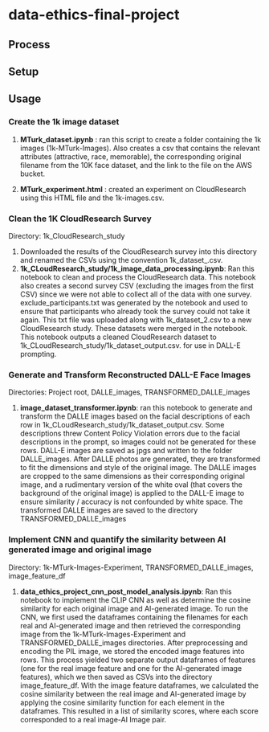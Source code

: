 # data-ethics-final-project

## Process

## Setup 

## Usage

### Create the 1k image dataset 

1. **MTurk_dataset.ipynb** : ran this script to create a folder containing the 1k images (1k-MTurk-Images). Also creates a csv that contains the relevant attributes (attractive, race, memorable), the corresponding original filename from the 10K face dataset, and the link to the file on the AWS bucket. 

2. **MTurk_experiment.html** : created an experiment on CloudResearch using this HTML file and the 1k-images.csv. 

### Clean the 1K CloudResearch Survey 
Directory: 1k_CloudResearch_study

1. Downloaded the results of the CloudResearch survey into this directory and renamed the CSVs using the convention 1k_dataset_<number>.csv. 
2. **1k_CLoudResearch_study/1k_image_data_processing.ipynb**: Ran this notebook to clean and process the CloudResearch data. This notebook also creates a second survey CSV (excluding the images from the first CSV) since we were not able to collect all of the data with one survey. exclude_participants.txt was generated by the notebook and used to ensure that participants who already took the survey could not take it again. This txt file was uploaded along with 1k_dataset_2.csv to a new CloudResearch study. These datasets were merged in the notebook. This notebook outputs a cleaned CloudResearch dataset to 1k_CLoudResearch_study/1k_dataset_output.csv. for use in DALL-E prompting. 

### Generate and Transform Reconstructed DALL-E Face Images
Directories: Project root, DALLE_images, TRANSFORMED_DALLE_images

1. **image_dataset_transformer.ipynb**: ran this notebook to generate and transform the DALLE images based on the facial descriptions of each row in 1k_CLoudResearch_study/1k_dataset_output.csv. Some descriptions threw Content Policy Violation errors due to the facial descriptions in the prompt, so images could not be generated for these rows. DALL-E images are saved as jpgs and written to the folder DALLE_images. After DALLE photos are generated, they are transformed to fit the dimensions and style of the original image. The DALLE images are cropped to the same dimensions as their corresponding original image, and a rudimentary version of the white oval (that covers the background of the original image) is applied to the DALL-E image to ensure similarity / accuracy is not confounded by white space. The transformed DALLE images are saved to the directory TRANSFORMED_DALLE_images

### Implement CNN and quantify the similarity between AI generated image and original image 
Directory: 1k-MTurk-Images-Experiment, TRANSFORMED_DALLE_images, image_feature_df

1. **data_ethics_project_cnn_post_model_analysis.ipynb**: Ran this notebook to implement the CLIP CNN as well as determine the cosine similarity for each original image and AI-generated image. To run the CNN, we first used the dataframes containing the filenames for each real and AI-generated image and then retrieved the corresponding image from the 1k-MTurk-Images-Experiment and TRANSFORMED_DALLE_images directories. After preprocessing and encoding the PIL image, we stored the encoded image features into rows. This process yielded two separate output dataframes of features (one for the real image feature and one for the AI-generated image features), which we then saved as CSVs into the directory image_feature_df. With the image feature dataframes, we calculated the cosine similarity between the real image and AI-generated image by applying the cosine similarity function for each element in the dataframes. This resulted in a list of similarity scores, where each score corresponded to a real image-AI Image pair.






